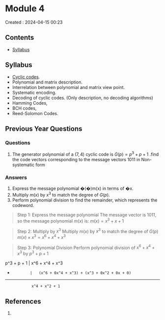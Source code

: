 # Module 4
Created : 2024-04-15 00:23


## Contents
- [Syllabus](#syllabus)

## Syllabus
- [Cyclic codes]().
- Polynomial and matrix description.
- Interrelation between polynomial and matrix view point.
- Systematic encoding.
- Decoding of cyclic codes.
(Only description, no decoding algorithms)
- Hamming Codes,
- BCH codes,
- Reed-Solomon Codes.

## Previous Year Questions
### Questions
1. The generator polynomial of a $(7,4)$ cyclic code is $G(p) = p^3 + p +1$ .find the code vectors corresponding to the message vectors $1011$ in Non-systematic form
### Answers

1. Express the message polynomial �(�)m(x) in terms of �x.
2. Multiply $m(x)$ by $x^3$ to match the degree of $G(p)$.
3. Perform polynomial division to find the remainder, which represents the codeword.
>Step 1: Express the message polynomial
The message vector is $1011$, so the message polynomial $m(x)$ is:
> $m(x) = x^3 + x + 1$

>Step 2: Multiply by $x^3$
>Multiply $m(x)$ by $x^3$ to match the degree of $G(p)$
>$m(x) \times x^3 = x^6 +x^4 + x^3$

>Step 3: Polynomial Division
>Perform polynomial division of $x^6 +x^4 + x^3$ by $p^3 + p + 1$
>

 p^3 + p + 1   |   x^6 + x^4 + x^3
 -             |   (x^6 + 0x^4 + x^3) + (x^3 + 0x^2 + 0x + 0)
--------------------------
                x^4 + x^2 + 1


## References
1. 